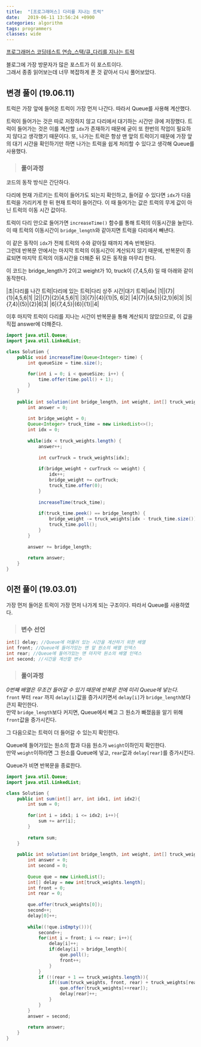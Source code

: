 ```yaml
---
title:  "[프로그래머스] 다리를 지나는 트럭"
date:   2019-06-11 13:56:24 +0900
categories: algorithm
tags: programmers
classes: wide
---
```


[프로그래머스 코딩테스트 연습_스택/큐_다리를 지나는 트럭](https://programmers.co.kr/learn/courses/30/lessons/42583?language=java)

블로그에 가장 방문자가 많은 포스트가 이 포스트이다.  
그래서 종종 읽어보는데 너무 복잡하게 푼 것 같아서 다시 풀어보았다.  
  
## 변경 풀이 (19.06.11)
  
트럭은 가장 앞에 들어온 트럭이 가장 먼저 나간다. 따라서 Queue를 사용해 계산했다.  
  
트럭이 들어가는 것은 따로 저장하지 않고 다리에서 대기하는 시간만 큐에 저장했다.  트럭이 들어가는 것은 이를 계산할 `idx`가 존재하기 때문에 굳이 또 한번의 작업이 필요하지 않다고 생각했기 때문이다.  또, 나가는 트럭은 항상 맨 앞의 트럭이기 때문에 가장 앞의 대기 시간을 확인하기만 하면 나가는 트럭을 쉽게 처리할 수 있다고 생각해 Queue를 사용했다.  

> ### 풀이과정
  
코드의 동작 방식은 간단하다.  
  
다리에 현재 가르키는 트럭이 들어가도 되는지 확인하고, 들어갈 수 있다면 `idx`가 다음 트럭을 가리키게 한 뒤 현재 트럭이 들어간다. 이 때 들어가는 값은 트럭의 무게 값이 아닌 트럭의 이동 시간 값이다.   
  
트럭이 다리 안으로 들어가면 `increaseTime()` 함수를 통해 트럭의 이동시간을 늘린다. 이 때 트럭의 이동시간이 `bridge_length`와 같아지면 트럭을 다리에서 빼낸다.  
  
이 같은 동작이 `idx`가 전체 트럭의 수와 같아질 때까지 계속 반복된다.  
그런데 반복문 안에서는 마지막 트럭의 이동시간이 계산되지 않기 때문에, 반복문이 종료되면 마지막 트럭의 이동시간을 더해준 뒤 모든 동작을 마무리 한다.  

이 코드는 bridge_length가 2이고 weight가 10, truck이 {7,4,5,6} 일 때 아래와 같이 동작한다.  
  
|초|다리를 나간 트럭|다리에 있는 트럭|다리 상주 시간|대기 트럭|idx|
|1||{7}|{1}|4,5,6|1|
|2||{7}|{2}|4,5,6|1|
|3|{7}|{4}|{1}|5, 6|2|
|4|{7}|{4,5}|{2,1}|6|3|
|5|{7,4}|{5}|{2}|6|3|
|6|{7,4,5}|{6}|{1}||4|

이후 마지막 트럭이 다리를 지나는 시간이 반복문을 통해 계산되지 않았으므로, 이 값을 직접 answer에 더해준다.  

```java
import java.util.Queue;
import java.util.LinkedList;

class Solution {
    public void increaseTime(Queue<Integer> time) {
        int queueSize = time.size();
        
        for(int i = 0; i < queueSize; i++) {
            time.offer(time.poll() + 1);
        }
    }
    
    public int solution(int bridge_length, int weight, int[] truck_weights) {
        int answer = 0;
         
        int bridge_weight = 0;
        Queue<Integer> truck_time = new LinkedList<>();
        int idx = 0;
         
        while(idx < truck_weights.length) {
            answer++;
             
            int curTruck = truck_weights[idx];
             
            if(bridge_weight + curTruck <= weight) {
                idx++;
                bridge_weight += curTruck;
                truck_time.offer(0);
            }
             
            increaseTime(truck_time);
             
            if(truck_time.peek() == bridge_length) {
                bridge_weight -= truck_weights[idx - truck_time.size()];
                truck_time.poll();
            }
        }
         
        answer += bridge_length;
         
        return answer;
    }
}
```

## 이전 풀이 (19.03.01)

가장 먼저 들어온 트럭이 가장 먼저 나가게 되는 구조이다. 따라서 Queue를 사용하였다.  

> ### 변수 선언

```java
int[] delay; //Queue에 머물러 있는 시간을 계산하기 위한 배열
int front; //Queue에 들어가있는 맨 앞 원소의 배열 인덱스
int rear; //Queue에 들어가있는 맨 마지막 원소의 배열 인덱스
int second; //시간을 계산할 변수
```

> ### 풀이과정

_0번째 배열은 무조건 들어갈 수 있기 때문에 반복문 전에 미리 Queue에 넣는다._  
`front` 부터 `rear` 까지 `delay[i]`값을 증가시키면서 `delay[i]`가 `bridge_length`보다 큰지 확인한다.  
만약 `bridge_length`보다 커지면, Queue에서 빼고 그 원소가 빠졌음을 알기 위해 `front`값을 증가시킨다.  
  
그 다음으로는 트럭이 더 들어갈 수 있는지 확인한다.  
  
Queue에 들어가있는 원소의 합과 다음 원소가 `weight`이하인지 확인한다.  
만약 `weight`이하라면 그 원소를 Queue에 넣고, `rear`값과 `delay[rear]`를 증가시킨다.
  
Queue가 비면 반복문을 종료한다.
  
```java
import java.util.Queue;
import java.util.LinkedList;

class Solution {
    public int sum(int[] arr, int idx1, int idx2){
        int sum = 0;
        
        for(int i = idx1; i <= idx2; i++){
            sum += arr[i];    
        }
        
        return sum;
    }
    
    public int solution(int bridge_length, int weight, int[] truck_weights) {
        int answer = 0;
        int second = 0;
        
        Queue que = new LinkedList();
        int[] delay = new int[truck_weights.length];
        int front = 0;
        int rear = 0;
        
        que.offer(truck_weights[0]);
        second++;
        delay[0]++;
        
        while((!que.isEmpty())){
            second++;
            for(int i = front; i <= rear; i++){
                delay[i]++;
                if(delay[i] > bridge_length){
                    que.poll();
                    front++;
                }
            }
            if (!(rear + 1 == truck_weights.length)){
                if((sum(truck_weights, front, rear) + truck_weights[rear + 1]) <= weight){
                    que.offer(truck_weights[++rear]);
                    delay[rear]++;
                }
            }
        }
        answer = second;
        
        return answer;
    }
}
```